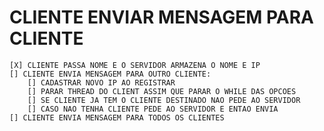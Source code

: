 # CLIENTE ENVIAR MENSAGEM PARA CLIENTE
    [X] CLIENTE PASSA NOME E O SERVIDOR ARMAZENA O NOME E IP
    [] CLIENTE ENVIA MENSAGEM PARA OUTRO CLIENTE:
        [] CADASTRAR NOVO IP AO REGISTRAR
        [] PARAR THREAD DO CLIENT ASSIM QUE PARAR O WHILE DAS OPCOES
        [] SE CLIENTE JA TEM O CLIENTE DESTINADO NAO PEDE AO SERVIDOR
        [] CASO NAO TENHA CLIENTE PEDE AO SERVIDOR E ENTAO ENVIA
    [] CLIENTE ENVIA MENSAGEM PARA TODOS OS CLIENTES